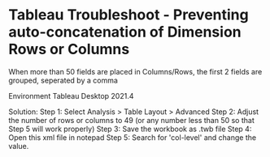 # Tableau Troubleshoot - Preventing auto-concatenation of Dimension Rows or Columns

When more than 50 fields are placed in Columns/Rows, the first 2 fields are grouped, seperated by a comma

Environment
Tableau Desktop 2021.4

Solution:
Step 1: Select Analysis > Table Layout > Advanced
Step 2: Adjust the number of rows or columns to 49 (or any number less than 50 so that Step 5 will work properly)
Step 3: Save the workbook as .twb file
Step 4: Open this xml file in notepad
Step 5: Search for 'col-level' and change the value.
        </style-rule>
          <style-rule element='table'>
            <format attr='col-levels' value='60' />
            <format attr='row-levels' value='60' />
            <format attr='row-horiz-levels' value='60' />
            <format attr='background-color' value='#e6e6e6' />
            <format attr='band-size' scope='rows' value='1' />
            <format attr='band-size' scope='cols' value='1' />
          </style-rule>
